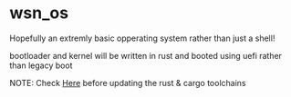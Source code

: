 # wsn_os

Hopefully an extremly basic opperating system rather than just a shell!

bootloader and kernel will be written in rust and booted using uefi rather than legacy boot

NOTE: Check [Here]("https://rust-lang.github.io/rustup-components-history/x86_64-pc-windows-msvc.html") before updating the rust & cargo toolchains
